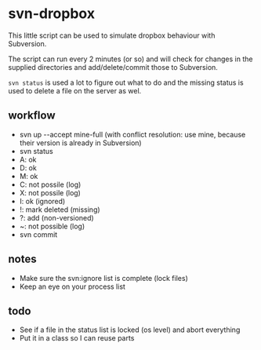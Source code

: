 # svn-dropbox

This little script can be used to simulate dropbox behaviour with Subversion.

The script can run every 2 minutes (or so) and will check for changes in the
supplied directories and add/delete/commit those to Subversion.

`svn status` is used a lot to figure out what to do and the missing status is
used to delete a file on the server as wel.

## workflow

* svn up --accept mine-full (with conflict resolution: use mine, because their version is already in Subversion)
* svn status
 * A: ok
 * D: ok
 * M: ok
 * C: not possile (log)
 * X: not possile (log)
 * I: ok (ignored)
 * !: mark deleted (missing)
 * ?: add (non-versioned)
 * ~: not possible (log)
* svn commit

## notes

* Make sure the svn:ignore list is complete (lock files)
* Keep an eye on your process list

## todo

* See if a file in the status list is locked (os level) and abort everything
* Put it in a class so I can reuse parts
